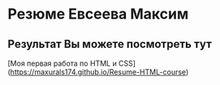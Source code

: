 # Резюме Евсеева Максим

## Результат Вы можете посмотреть тут

[Моя первая работа по HTML и CSS] (https://maxurals174.github.io/Resume-HTML-course)
